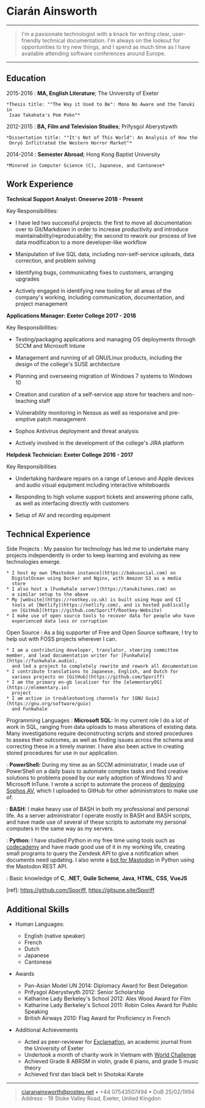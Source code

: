 Ciarán Ainsworth
============

----

>  I'm a passionate technologist with a knack
>  for writing clear, user-friendly technical documentation.
>  I'm always on the lookout for opportunities to try new
>  things, and I spend as much time as I have available
>  attending software conferences around Europe.

----

Education
---------

2015-2016
:   **MA, English Literature**; The University of Exeter

    *Thesis title: ""The Way it Used to Be": Mono No Aware and the Tanuki in
     Isao Takahata's Pom Poko"*

2012-2015
:   **BA, Film and Television Studies**; Prifysgol Aberystywth

    *Dissertation title: ""It's Not of This World": An Analysis of How the
     Onryō Inflitrated the Western Horror Market"*

2014-2014
:   **Semester Abroad**; Hong Kong Baptist University

    *Minored in Computer Science (C), Japanese, and Cantonese*

Work Experience
----------

**Technical Support Analyst: Oneserve 2018 - Present**

Key Responsibilities:

* I have led two successful projects: the first to move all documentation over
  to Git/Markdown in order to increase productivity and introduce maintainability/reproducability;
  the second to rework our process of live data modification to a more developer-like
  workflow

* Manipulation of live SQL data, including non-self-service
  uploads, data correction, and problem solving

* Identifying bugs, communicating fixes to customers,
  arranging upgrades

* Actively engaged in identifying new tooling for all areas of the company's
  working, including communication, documentation, and project management

**Applications Manager: Exeter College 2017 - 2018**

Key Responsibilities:

* Testing/packaging applications and managing OS
  deployments through SCCM and Microsoft Intune

* Management and running of all GNU/Linux
  products, including the design of the college's SUSE architecture

* Planning and overseeing migration of Windows 7
  systems to Windows 10

* Creation and curation of a self-service app
  store for teachers and non-teaching staff

* Vulnerability monitoring in Nessus as well as
  responsive and pre-emptive patch management

* Sophos Antivirus deployment and threat analysis

* Actively involved in the development of the college's JIRA platform

**Helpdesk Technician: Exeter College 2016 - 2017**

Key Responsibilities

* Undertaking hardware repairs on a range of Lenovo and Apple
  devices and audio visual equipment including interactive whiteboards

* Responding to high volume support tickets and answering phone
  calls, as well as interfacing directly with customers

* Setup of AV and recording equipment

Technical Experience
--------------------

Side Projects
:   My passion for technology has led me to undertake many projects independently
    in order to keep learning and evolving as new technologies emerge.

    * I host my own [Mastodon instance](https://bakusocial.com) on
      DigitalOcean using Docker and Nginx, with Amazon S3 as a media
      store
    * I also host a [Funkwhale server](https://tanukitunes.com) on
      a similar setup to the above
    * My [website](https://rootkey.co.uk) is built using Hugo and CI
      tools at [Netlify](https://netlify.com), and is hosted publically
      on [GitHub](https://github.com/Sporiff/Rootkey-Website)
    * I make use of open source tools to recover data for people who have
      experienced data loss or corruption

Open Source
:   As a big supporter of Free and Open Source software, I try to help
    out with FOSS projects wherever I can.

    * I am a contributing developer, translator, steering committee member, and lead documentation writer for [Funkwhale](https://funkwhale.audio),
      and led a project to completely rewrite and rework all documentation
    * I contribute translations to Japanese, English, and Dutch for
      various projects on [GitHub](https://github.com/Sporiff)
    * I am the primary en-gb localiser for the [elementaryOS](https://elementary.io)
      project
    * I am active in troubleshooting channels for [GNU Guix](https://gnu.org/software/guix)
      and Funkwhale

Programming Languages
:   **Microsoft SQL:** In my current role I do a lot of work in SQL,
    ranging from data uploads to mass alterations of existing data.
    Many investigations require deconstructing scripts and stored procedures
    to assess their outcomes, as well as finding issues across the schema
    and correcting these in a timely manner. I have also been active in creating
    stored procedures for use in our application.

:   **PowerShell:** During my time as an SCCM administrator, I made use
    of PowerShell on a daily basis to automate complex tasks and find
    creative solutions to problems posed by our early adoption of Windows
    10 and Microsoft InTune. I wrote a script to automate the process of
    [deploying Sophos AV](https://github.com/Sporiff/Sophos-Install),
    which I uploaded to GitHub for other administrators to make use of.
    
:   **BASH:** I make heavy use of BASH in both my professional and personal
    life. As a server administrator I operate mostly in BASH and BASH scripts,
    and have made use of several of these scripts to automate my personal
    computers in the same way as my servers.

:   **Python:** I have studied Python in my free time using tools such as
    [codecademy](https://codecademy.com) and have made good use of it in my working life, 
    creating small programs to query the Zendesk API to give a notification when
    documents need updating. I also wrote a [bot for Mastodon](https://gitsune.site/Sporiff/tsukumogami)
    in Python using the Mastodon REST API.

:   Basic knowledge of **C**, **.NET**, **Guile Scheme**, **Java**, **HTML**, **CSS**, **VueJS**

[ref]: https://github.com/Sporiff, https://gitsune.site/Sporiff

Additional Skills
----------------------------------------

* Human Languages:

     * English (native speaker)
     * French
     * Dutch
     * Japanese
     * Cantonese

* Awards

     * Pan-Asian Model UN 2014: Diplomacy Award for Best Delegation
     * Prifysgol Aberystwyth 2012: Senior Scholarship
     * Katharine Lady Berkeley's School 2012: Alex Wood Award for Film
     * Katharine Lady Berkeley's School 2011: Robin Coles Award for Public Speaking
     * British Airways 2010: Flag Award for Proficiency in French

* Additional Achievements

     * Acted as peer-reviewer for [Exclamat!on](https://humanities.exeter.ac.uk/english/research/publications/exclamation),
       an academic journal from the University of Exeter
     * Undertook a month of charity work in Vietnam with [World Challenge](https://worldchallenge.com)
     * Achieved Grade 8 ABRSM in violin, grade 6 piano, and grade 5 music theory
     * Achieved first dan black belt in Shotokai Karate

----

> <ciaranainsworth@posteo.net> • +44 07543507494 • DoB 25/02/1994\
> Address - 19 Stoke Valley Road, Exeter, United Kingdon
